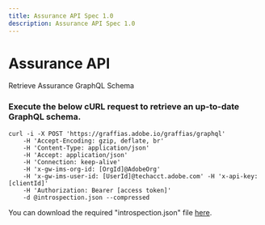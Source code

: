 ```yaml
---
title: Assurance API Spec 1.0
description: Assurance API Spec 1.0
--- 
```


<Hero slots="heading, text"/>

# Assurance API

Retrieve Assurance GraphQL Schema

### Execute the below cURL request to retrieve an up-to-date GraphQL schema.

```console
curl -i -X POST 'https://graffias.adobe.io/graffias/graphql' 
    -H 'Accept-Encoding: gzip, deflate, br' 
    -H 'Content-Type: application/json' 
    -H 'Accept: application/json' 
    -H 'Connection: keep-alive' 
    -H 'x-gw-ims-org-id: [OrgId]@AdobeOrg' 
    -H 'x-gw-ims-user-id: [UserId]@techacct.adobe.com' -H 'x-api-key: [clientId]' 
    -H 'Authorization: Bearer [access token]' 
    -d @introspection.json --compressed
```

You can download the required "introspection.json" file [here](introspection.json).

